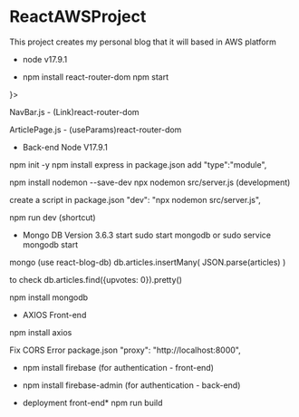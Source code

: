# ReactAWSProject

This project creates my personal blog that it will based in AWS platform

* node v17.9.1

* npm install react-router-dom
npm start

<BrowserRouter>
  <Routes>
    <Route path="" element{<page>}>
    </Route>
  <Routes>
</BrowserRouter>

NavBar.js - (Link)react-router-dom

ArticlePage.js - (useParams)react-router-dom


* Back-end Node V17.9.1

npm init -y
npm install express
in package.json
add "type":"module",

npm install nodemon --save-dev
npx nodemon src/server.js (development)

create a script in package.json
"dev": "npx nodemon src/server.js",

npm run dev (shortcut)

* Mongo DB Version 3.6.3
start
sudo start mongodb 
or
sudo service mongodb start

mongo (use react-blog-db)
db.articles.insertMany( JSON.parse(articles) )

to check
db.articles.find({upvotes: 0}).pretty()

npm install mongodb


* AXIOS Front-end

npm install axios

Fix CORS Error
package.json "proxy": "http://localhost:8000",



* npm install firebase (for authentication - front-end)
* npm install firebase-admin (for authentication - back-end)

* deployment front-end*
npm run build

